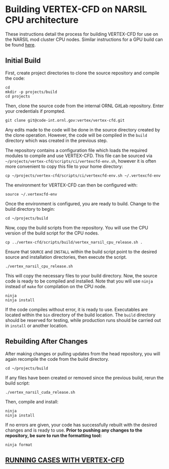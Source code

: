 # Building VERTEX-CFD on NARSIL CPU architecture
These instructions detail the process for building VERTEX-CFD for use on the NARSIL mod cluster CPU nodes. Similar instructions for a GPU build can be found [here](./install-vertexcfd-on-narsil-gpu.md).

## Initial Build
First, create project directories to clone the source repository and compile the code:
```
cd
mkdir -p projects/build
cd projects
```

Then, clone the source code from the internal ORNL GitLab repository. Enter your credentials if prompted.

```
git clone git@code-int.ornl.gov:vertex/vertex-cfd.git
```

Any edits made to the code will be done in the source directory created by the clone operation. However, the code will be compiled in the `build` directory which was created in the previous step.

The repository contains a configuration file which loads the required modules to compile and use VERTEX-CFD. This file can be sourced via `~/projects/vertex-cfd/scripts/ci/vertexcfd-env.sh`, however it is often more convenient to copy this file to your home directory:

```
cp ~/projects/vertex-cfd/scripts/ci/vertexcfd-env.sh ~/.vertexcfd-env
```

The environment for VERTEX-CFD can then be configured with:

```
source ~/.vertexcfd-env
```

Once the environment is configured, you are ready to build. Change to the build directory to begin:

```
cd ~/projects/build
```

Now, copy the build scripts from the repository. You will use the CPU version of the build script for the CPU nodes.

```
cp ../vertex-cfd/scripts/build/vertex_narsil_cpu_release.sh .
```

Ensure that `SOURCE` and `INSTALL` within the build script point to the desired source and installation directories, then execute the script.

```
./vertex_narsil_cpu_release.sh
```

This will copy the necessary files to your build directory. Now, the source code is ready to be compiled and installed. Note that you will use `ninja` instead of `make` for compilation on the CPU node.

```
ninja
ninja install
```

If the code compiles without error, it is ready to use. Executables are located within the `bin` directory of the build location. The `build` directory should be reserved for testing, while production runs should be carried out in `install` or another location.

## Rebuilding After Changes
After making changes or pulling updates from the head repository, you will again recompile the code from the build directory.

```
cd ~/projects/build
```

If any files have been created or removed since the previous build, rerun the build script:

```
./vertex_narsil_cuda_release.sh
```

Then, compile and install:

```
ninja
ninja install
```

If no errors are given, your code has successfully rebuilt with the desired changes and is ready to use. **Prior to pushing any changes to the repository, be sure to run the formatting tool:**

```
ninja format
```

## [RUNNING CASES WITH VERTEX-CFD](../run-vertexcfd/run-vertexcfd.md)
